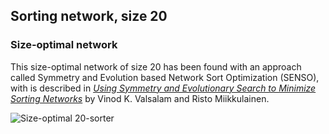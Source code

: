 ## Sorting network, size 20

### Size-optimal network

This size-optimal network of size 20 has been found with an approach called Symmetry and Evolution based Network Sort
Optimization (SENSO), with is described in [*Using Symmetry and Evolutionary Search to Minimize Sorting Networks*][1] by
Vinod K. Valsalam and Risto Miikkulainen.

![Size-optimal 20-sorter](https://cdn.rawgit.com/Morwenn/comparator-networks/master/networks/sort/20/senso-20.svg)


  [1]: http://nn.cs.utexas.edu/downloads/papers/valsalam.jmlr13.pdf
